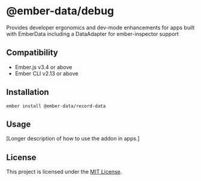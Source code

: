 # @ember-data/debug

Provides developer ergonomics and dev-mode enhancements for apps built with EmberData including a DataAdapter for ember-inspector support

## Compatibility

- Ember.js v3.4 or above
- Ember CLI v2.13 or above

## Installation

```
ember install @ember-data/record-data
```

## Usage

[Longer description of how to use the addon in apps.]

## License

This project is licensed under the [MIT License](LICENSE.md).
